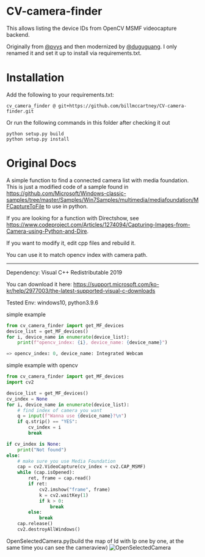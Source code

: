 # CV-camera-finder

This allows listing the device IDs from OpenCV MSMF videocapture backend. 

Originally from [@pvys](https://github.com/pvys/) and then modernized by [@duguguang](https://github.com/duguguang/). I only renamed it and set it up to install via requirements.txt.

# Installation

Add the following to your requirements.txt:
```
cv_camera_finder @ git+https://github.com/billmccartney/CV-camera-finder.git
```
Or run the following commands in this folder after checking it out
```
python setup.py build
python setup.py install
```

# Original Docs

A simple function to find a connected camera list with media foundation. This is just a modified code of a sample found in https://github.com/Microsoft/Windows-classic-samples/tree/master/Samples/Win7Samples/multimedia/mediafoundation/MFCaptureToFile to use in python.

If you are looking for a function with Directshow, see https://www.codeproject.com/Articles/1274094/Capturing-Images-from-Camera-using-Python-and-Dire.

If you want to modify it, edit cpp files and rebuild it. 

You can use it to match opencv index with camera path.

------------------------------------------
Dependency: Visual C++ Redistributable 2019

You can download it here: https://support.microsoft.com/ko-kr/help/2977003/the-latest-supported-visual-c-downloads

Tested Env: windows10, python3.9.6

simple example
``` python
from cv_camera_finder import get_MF_devices
device_list = get_MF_devices()
for i, device_name in enumerate(device_list):
    print(f"opencv_index: {i}, device_name: {device_name}")

=> opencv_index: 0, device_name: Integrated Webcam
```

simple example with opencv
``` python
from cv_camera_finder import get_MF_devices
import cv2

device_list = get_MF_devices()
cv_index = None
for i, device_name in enumerate(device_list):
    # find index of camera you want
    q = input(f"Wanna use {device_name}?\n")
    if q.strip() == "YES":
        cv_index = i
        break

if cv_index is None:
    print("Not found")
else:
    # make sure you use Media Foundation
    cap = cv2.VideoCapture(cv_index + cv2.CAP_MSMF)
    while (cap.isOpened):
        ret, frame = cap.read()
        if ret:
            cv2.imshow("frame", frame)
            k = cv2.waitKey(1)
            if k > 0:
                break
        else:
            break
    cap.release()
    cv2.destroyAllWindows()
```


OpenSelectedCamera.py(build the map of Id with Ip one by one, at the same time you can see the cameraview)
![OpenSelectedCamera](https://user-images.githubusercontent.com/28754922/157620810-680204d5-456a-4f7e-a1ed-51fbcd6cdecd.png)
